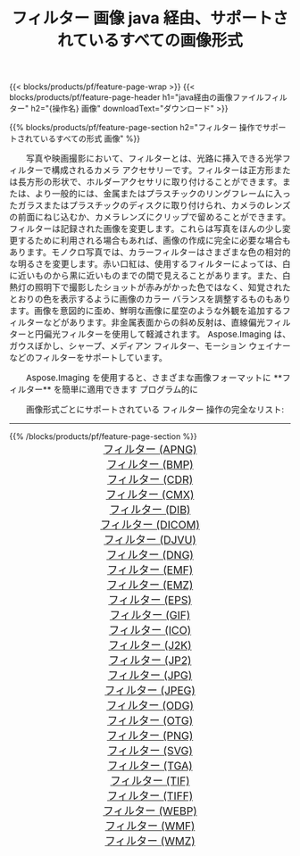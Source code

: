 ﻿---
title: フィルター 画像 java 経由、サポートされているすべての画像形式 
weight: 3920
url: /ja/java/filter 
lang: ja
langdirlevel: 2
locales: zh-hans,ja,it,ru,de,es,fr,nl,id,lt,pl,pt,vi,tr,ko,zh-hant,ar,hi,th,sv,cs,uk,he
description: Aspose.Imaging を使用すると、java 経由で簡単に フィルター イメージを作成できます
---

{{< blocks/products/pf/feature-page-wrap >}}
{{< blocks/products/pf/feature-page-header h1="java経由の画像ファイルフィルター" h2="{操作名} 画像" downloadText="ダウンロード" >}}


{{% blocks/products/pf/feature-page-section  h2="フィルター 操作でサポートされているすべての形式 画像" %}}
<p align="justify" style="text-indent:2em;font-size:15px;">
写真や映画撮影において、フィルターとは、光路に挿入できる光学フィルターで構成されるカメラ アクセサリーです。フィルターは正方形または長方形の形状で、ホルダーアクセサリに取り付けることができます。または、より一般的には、金属またはプラスチックのリングフレームに入ったガラスまたはプラスチックのディスクに取り付けられ、カメラのレンズの前面にねじ込むか、カメラレンズにクリップで留めることができます。フィルターは記録された画像を変更します。これらは写真をほんの少し変更するために利用される場合もあれば、画像の作成に完全に必要な場合もあります。モノクロ写真では、カラーフィルターはさまざまな色の相対的な明るさを変更します。赤い口紅は、使用するフィルターによっては、白に近いものから黒に近いものまでの間で見えることがあります。また、白熱灯の照明下で撮影したショットが赤みがかった色ではなく、知覚されたとおりの色を表示するように画像のカラー バランスを調整するものもあります。画像を意図的に歪め、鮮明な画像に星空のような外観を追加するフィルターなどがあります。非金属表面からの斜め反射は、直線偏光フィルターと円偏光フィルターを使用して軽減されます。 Aspose.Imaging は、ガウスぼかし、シャープ、メディアン フィルター、モーション ウェイナーなどのフィルターをサポートしています。
</p>
<p align="justify" style="text-indent:2em;font-size:15px;">
Aspose.Imaging を使用すると、さまざまな画像フォーマットに **フィルター** を簡単に適用できます プログラム的に
</p>
<p align="justify" style="text-indent:2em;font-size:15px;">
画像形式ごとにサポートされている フィルター 操作の完全なリスト:
</p>
<hr/>
{{% /blocks/products/pf/feature-page-section %}}
<div class="container-fluid productfamilypage bg-gray">
    <div class="convertypes bg-gray agp-content section">
        <div class="container">
		<div class="row other-converters" style="gap: 10px;font-size: 19px;text-align:center;">
		    <div class='col-md-2 other-converter remove-lp remove-rp'><a href="/imaging/ja/java/filter/apng" style="padding:15px;">フィルター (APNG)</a></div><div class='col-md-2 other-converter remove-lp remove-rp'><a href="/imaging/ja/java/filter/bmp" style="padding:15px;">フィルター (BMP)</a></div><div class='col-md-2 other-converter remove-lp remove-rp'><a href="/imaging/ja/java/filter/cdr" style="padding:15px;">フィルター (CDR)</a></div><div class='col-md-2 other-converter remove-lp remove-rp'><a href="/imaging/ja/java/filter/cmx" style="padding:15px;">フィルター (CMX)</a></div><div class='col-md-2 other-converter remove-lp remove-rp'><a href="/imaging/ja/java/filter/dib" style="padding:15px;">フィルター (DIB)</a></div><div class='col-md-2 other-converter remove-lp remove-rp'><a href="/imaging/ja/java/filter/dicom" style="padding:15px;">フィルター (DICOM)</a></div><div class='col-md-2 other-converter remove-lp remove-rp'><a href="/imaging/ja/java/filter/djvu" style="padding:15px;">フィルター (DJVU)</a></div><div class='col-md-2 other-converter remove-lp remove-rp'><a href="/imaging/ja/java/filter/dng" style="padding:15px;">フィルター (DNG)</a></div><div class='col-md-2 other-converter remove-lp remove-rp'><a href="/imaging/ja/java/filter/emf" style="padding:15px;">フィルター (EMF)</a></div><div class='col-md-2 other-converter remove-lp remove-rp'><a href="/imaging/ja/java/filter/emz" style="padding:15px;">フィルター (EMZ)</a></div><div class='col-md-2 other-converter remove-lp remove-rp'><a href="/imaging/ja/java/filter/eps" style="padding:15px;">フィルター (EPS)</a></div><div class='col-md-2 other-converter remove-lp remove-rp'><a href="/imaging/ja/java/filter/gif" style="padding:15px;">フィルター (GIF)</a></div><div class='col-md-2 other-converter remove-lp remove-rp'><a href="/imaging/ja/java/filter/ico" style="padding:15px;">フィルター (ICO)</a></div><div class='col-md-2 other-converter remove-lp remove-rp'><a href="/imaging/ja/java/filter/j2k" style="padding:15px;">フィルター (J2K)</a></div><div class='col-md-2 other-converter remove-lp remove-rp'><a href="/imaging/ja/java/filter/jp2" style="padding:15px;">フィルター (JP2)</a></div><div class='col-md-2 other-converter remove-lp remove-rp'><a href="/imaging/ja/java/filter/jpg" style="padding:15px;">フィルター (JPG)</a></div><div class='col-md-2 other-converter remove-lp remove-rp'><a href="/imaging/ja/java/filter/jpeg" style="padding:15px;">フィルター (JPEG)</a></div><div class='col-md-2 other-converter remove-lp remove-rp'><a href="/imaging/ja/java/filter/odg" style="padding:15px;">フィルター (ODG)</a></div><div class='col-md-2 other-converter remove-lp remove-rp'><a href="/imaging/ja/java/filter/otg" style="padding:15px;">フィルター (OTG)</a></div><div class='col-md-2 other-converter remove-lp remove-rp'><a href="/imaging/ja/java/filter/png" style="padding:15px;">フィルター (PNG)</a></div><div class='col-md-2 other-converter remove-lp remove-rp'><a href="/imaging/ja/java/filter/svg" style="padding:15px;">フィルター (SVG)</a></div><div class='col-md-2 other-converter remove-lp remove-rp'><a href="/imaging/ja/java/filter/tga" style="padding:15px;">フィルター (TGA)</a></div><div class='col-md-2 other-converter remove-lp remove-rp'><a href="/imaging/ja/java/filter/tif" style="padding:15px;">フィルター (TIF)</a></div><div class='col-md-2 other-converter remove-lp remove-rp'><a href="/imaging/ja/java/filter/tiff" style="padding:15px;">フィルター (TIFF)</a></div><div class='col-md-2 other-converter remove-lp remove-rp'><a href="/imaging/ja/java/filter/webp" style="padding:15px;">フィルター (WEBP)</a></div><div class='col-md-2 other-converter remove-lp remove-rp'><a href="/imaging/ja/java/filter/wmf" style="padding:15px;">フィルター (WMF)</a></div><div class='col-md-2 other-converter remove-lp remove-rp'><a href="/imaging/ja/java/filter/wmz" style="padding:15px;">フィルター (WMZ)</a></div>
                </div>
        </div>
    </div>
</div>
<br/>
